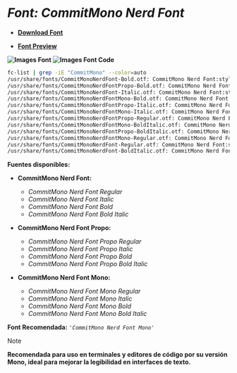 <!-- Autor: Daniel Benjamin Perez Morales -->
<!-- GitHub: https://github.com/DanielBenjaminPerezMoralesDev13 -->
<!-- GitLab: https://gitlab.com/DanielBenjaminPerezMoralesDev13 -->
<!-- Correo electrónico: danielperezdev@proton.me -->

# ***Font: CommitMono Nerd Font***

- **[Download Font](https://github.com/ryanoasis/nerd-fonts/releases/download/v3.2.1/CommitMono.zip "https://github.com/ryanoasis/nerd-fonts/releases/download/v3.2.1/CommitMono.zip")**

- **[Font Preview](https://www.programmingfonts.org/#commit-mono "https://www.programmingfonts.org/#commit-mono")**

**![Images Font](../../Fonts/CommitMono%20Nerd%20Font.png "Fonts/CommitMono Nerd Font.png")**
**![Images Font Code](../../Font%20Images%20Code/CommitMono%20Nerd%20Font%20Code.png "Font Images Code/CommitMono Nerd Font Code.png")**

```bash
fc-list | grep -iE "CommitMono" --color=auto 
/usr/share/fonts/CommitMonoNerdFont-Bold.otf: CommitMono Nerd Font:style=Bold
/usr/share/fonts/CommitMonoNerdFontPropo-Bold.otf: CommitMono Nerd Font Propo:style=Bold
/usr/share/fonts/CommitMonoNerdFont-Italic.otf: CommitMono Nerd Font:style=Italic
/usr/share/fonts/CommitMonoNerdFontMono-Bold.otf: CommitMono Nerd Font Mono:style=Bold
/usr/share/fonts/CommitMonoNerdFontPropo-Italic.otf: CommitMono Nerd Font Propo:style=Italic
/usr/share/fonts/CommitMonoNerdFontMono-Italic.otf: CommitMono Nerd Font Mono:style=Italic
/usr/share/fonts/CommitMonoNerdFontPropo-Regular.otf: CommitMono Nerd Font Propo:style=Regular
/usr/share/fonts/CommitMonoNerdFontMono-BoldItalic.otf: CommitMono Nerd Font Mono:style=Bold Italic
/usr/share/fonts/CommitMonoNerdFontPropo-BoldItalic.otf: CommitMono Nerd Font Propo:style=Bold Italic
/usr/share/fonts/CommitMonoNerdFontMono-Regular.otf: CommitMono Nerd Font Mono:style=Regular
/usr/share/fonts/CommitMonoNerdFont-Regular.otf: CommitMono Nerd Font:style=Regular
/usr/share/fonts/CommitMonoNerdFont-BoldItalic.otf: CommitMono Nerd Font:style=Bold Italic
```

**Fuentes disponibles:**

- **CommitMono Nerd Font:**
  - *CommitMono Nerd Font Regular*
  - *CommitMono Nerd Font Italic*
  - *CommitMono Nerd Font Bold*
  - *CommitMono Nerd Font Bold Italic*

- **CommitMono Nerd Font Propo:**
  - *CommitMono Nerd Font Propo Regular*
  - *CommitMono Nerd Font Propo Italic*
  - *CommitMono Nerd Font Propo Bold*
  - *CommitMono Nerd Font Propo Bold Italic*

- **CommitMono Nerd Font Mono:**
  - *CommitMono Nerd Font Mono Regular*
  - *CommitMono Nerd Font Mono Italic*
  - *CommitMono Nerd Font Mono Bold*
  - *CommitMono Nerd Font Mono Bold Italic*

**Font Recomendada:** *`'CommitMono Nerd Font Mono'`*

> [!NOTE]
> **Recomendada para uso en terminales y editores de código por su versión Mono, ideal para mejorar la legibilidad en interfaces de texto.**

